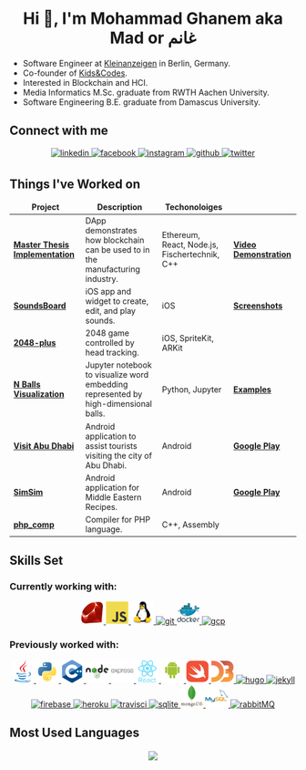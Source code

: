 <h1 align="center">Hi 👋, I'm Mohammad Ghanem aka Mad or غانم</h1>

- Software Engineer at [Kleinanzeigen](https://www.Kleinanzeigen.de/) in Berlin, Germany.
- Co-founder of [Kids&Codes](https://kidsandcodes.co.uk/).
- Interested in Blockchain and HCI.
- Media Informatics M.Sc. graduate from RWTH Aachen University.
- Software Engineering B.E. graduate from Damascus University.

## Connect with me  
<div align="center">
<a href="https://linkedin.com/in/ghanem-mhd" target="_blank">
<img src=https://img.shields.io/badge/linkedin-%231E77B5.svg?&style=for-the-badge&logo=linkedin&logoColor=white alt=linkedin style="margin-bottom: 5px;" />
</a>
<a href="https://www.facebook.com/ghanem.mhd" target="_blank">
<img src=https://img.shields.io/badge/facebook-%232E87FB.svg?&style=for-the-badge&logo=facebook&logoColor=white alt=facebook style="margin-bottom: 5px;" />
</a>
<a href="https://instagram.com/ghanem_mhd" target="_blank">
<img src=https://img.shields.io/badge/instagram-%23000000.svg?&style=for-the-badge&logo=instagram&logoColor=white alt=instagram style="margin-bottom: 5px;" />
</a>
<a href="https://github.com/ghanem-mhd" target="_blank">
<img src=https://img.shields.io/badge/github-%2324292e.svg?&style=for-the-badge&logo=github&logoColor=white alt=github style="margin-bottom: 5px;" />
</a> 
<a href="https://twitter.com/ghanem_mhd" target="_blank">
<img src=https://img.shields.io/badge/twitter-%2300acee.svg?&style=for-the-badge&logo=twitter&logoColor=white alt=twitter style="margin-bottom: 5px;" />
</a>
</div>

## Things I've Worked on
<center>
<table>
  <thead align="center">
    <tr border: none;>
      <td><b>Project</b></td>
      <td><b>Description</b></td>
      <td><b>Techonoloiges</b></td>
      <td><b></b></td>
    </tr>
  </thead>
  <tbody>
     <tr>
      <td><a href="https://github.com/ghanem-mhd/master-thesis-implementation"><b>Master Thesis Implementation</b></a></td>
      <td>DApp demonstrates how blockchain can be used to in the manufacturing industry.</td>
      <td>Ethereum, React, Node.js, Fischertechnik, C++</td>
      <td><a href="https://www.youtube.com/watch?v=_VNuOGsH1bk"><b>Video Demonstration</b></td>
    </tr>
    <tr>
      <td><a href="https://github.com/ghanem-mhd/SoundsBoard"><b>SoundsBoard</b></a></td>
      <td>iOS app and widget to create, edit, and play sounds.</td>
      <td>iOS</td>
      <td><a href="https://github.com/ghanem-mhd/SoundsBoard/tree/master/Screenshots/"><b>Screenshots</b></td>
    </tr>
    <tr>
      <td><a href="https://github.com/ghanem-mhd/2048-plus"><b>2048-plus</b></a></td>
      <td>2048 game controlled by head tracking.</td>
      <td>iOS, SpriteKit, ARKit</td>
      <td></td>
    </tr>
     <tr>
      <td><a href="https://github.com/ghanem-mhd/N-Balls-Visualization"><b>N Balls Visualization</b></a></td>
      <td>Jupyter notebook to visualize word embedding represented by high-dimensional balls.</td>
      <td>Python, Jupyter</td>
      <td><a href="https://github.com/ghanem-mhd/N-Balls-Visualization#examples"><b>Examples</b></td>
    </tr>
    <tr>
      <td><a href="https://play.google.com/store/apps/details?id=com.visitabudhabi.android"><b>Visit Abu Dhabi</b></a></td>
      <td>Android application to assist tourists visiting the city of Abu Dhabi.</td>
      <td>Android</td>
      <td><a href="https://play.google.com/store/apps/details?id=com.visitabudhabi.android"><b>Google Play</b></td>
    </tr>
    <tr>
      <td><a href="https://play.google.com/store/apps/details?id=com.simsim.android"><b>SimSim</b></a></td>
      <td>Android application for Middle Eastern Recipes.</td>
      <td>Android</td>
      <td><a href="https://play.google.com/store/apps/details?id=com.simsim.android"><b>Google Play</b></td>
    </tr>
     <tr>
      <td><a href="https://github.com/yaapc/php_comp"><b>php_comp</b></a></td>
      <td>Compiler for PHP language.</td>
      <td>C++, Assembly</td>
      <td></td>
    </tr>
  </tbody>
</table>
</center>

## Skills Set
### Currently working with:  
<p align="center">
<a href="https://www.ruby-lang.org/en/" target="_blank"> <img src="https://raw.githubusercontent.com/devicons/devicon/master/icons/ruby/ruby-original.svg" alt="ruby" width="40" height="40"/> </a>
<a href="https://developer.mozilla.org/en-US/docs/Web/JavaScript" target="_blank"> <img src="https://raw.githubusercontent.com/devicons/devicon/master/icons/javascript/javascript-original.svg" alt="javascript" width="40" height="40"/> </a> 
<a href="https://www.linux.org/" target="_blank"> <img src="https://raw.githubusercontent.com/devicons/devicon/master/icons/linux/linux-original.svg" alt="linux" width="40" height="40"/> </a>
<a href="https://git-scm.com/" target="_blank"> <img src="https://www.vectorlogo.zone/logos/git-scm/git-scm-icon.svg" alt="git" width="40" height="40"/> </a> 
<a href="https://www.docker.com/" target="_blank"> <img src="https://raw.githubusercontent.com/devicons/devicon/master/icons/docker/docker-original-wordmark.svg" alt="docker" width="40" height="40"/> </a> 
<a href="https://cloud.google.com" target="_blank"> <img src="https://www.vectorlogo.zone/logos/google_cloud/google_cloud-icon.svg" alt="gcp" width="40" height="40"/> </a> 
</p>

### Previously worked with:  
<p align="center">
<a href="https://www.java.com" target="_blank"> <img src="https://raw.githubusercontent.com/devicons/devicon/master/icons/java/java-original.svg" alt="java" width="40" height="40"/> </a> 
<a href="https://www.python.org" target="_blank"> <img src="https://raw.githubusercontent.com/devicons/devicon/master/icons/python/python-original.svg" alt="python" width="40" height="40"/> </a>
<a href="https://www.w3schools.com/cpp/" target="_blank"> <img src="https://raw.githubusercontent.com/devicons/devicon/master/icons/cplusplus/cplusplus-original.svg" alt="cplusplus" width="40" height="40"/> </a>
<a href="https://nodejs.org" target="_blank"> <img src="https://raw.githubusercontent.com/devicons/devicon/master/icons/nodejs/nodejs-original-wordmark.svg" alt="nodejs" width="40" height="40"/> </a>
<a href="https://expressjs.com" target="_blank"> <img src="https://raw.githubusercontent.com/devicons/devicon/master/icons/express/express-original-wordmark.svg" alt="express" width="40" height="40"/> </a>
<a href="https://reactjs.org/" target="_blank"> <img src="https://raw.githubusercontent.com/devicons/devicon/master/icons/react/react-original-wordmark.svg" alt="react" width="40" height="40"/> </a> 
<a href="https://developer.android.com" target="_blank"> <img src="https://raw.githubusercontent.com/devicons/devicon/master/icons/android/android-original-wordmark.svg" alt="android" width="40" height="40"/> </a> 
<a href="https://developer.apple.com/swift/" target="_blank"> <img src="https://raw.githubusercontent.com/devicons/devicon/master/icons/swift/swift-original.svg" alt="swift" width="40" height="40"/> </a>
<a href="https://d3js.org/" target="_blank"> <img src="https://raw.githubusercontent.com/devicons/devicon/master/icons/d3js/d3js-original.svg" alt="d3js" width="40" height="40"/> </a> 
<a href="https://gohugo.io/" target="_blank"> <img src="https://api.iconify.design/logos-hugo.svg" alt="hugo" width="40" height="40"/> </a> 
<a href="https://jekyllrb.com/" target="_blank"> <img src="https://www.vectorlogo.zone/logos/jekyllrb/jekyllrb-icon.svg" alt="jekyll" width="40" height="40"/> </a>
<a href="https://firebase.google.com/" target="_blank"> <img src="https://www.vectorlogo.zone/logos/firebase/firebase-icon.svg" alt="firebase" width="40" height="40"/> </a> 
<a href="https://heroku.com" target="_blank"> <img src="https://www.vectorlogo.zone/logos/heroku/heroku-icon.svg" alt="heroku" width="40" height="40"/> </a> 
<a href="https://travis-ci.org" target="_blank"> <img src="https://www.vectorlogo.zone/logos/travis-ci/travis-ci-icon.svg" alt="travisci" width="40" height="40"/> </a>
<a href="https://www.sqlite.org/" target="_blank"> <img src="https://www.vectorlogo.zone/logos/sqlite/sqlite-icon.svg" alt="sqlite" width="40" height="40"/> </a> 
<a href="https://www.mongodb.com/" target="_blank"> <img src="https://raw.githubusercontent.com/devicons/devicon/master/icons/mongodb/mongodb-original-wordmark.svg" alt="mongodb" width="40" height="40"/> </a> 
<a href="https://www.mysql.com/" target="_blank"> <img src="https://raw.githubusercontent.com/devicons/devicon/master/icons/mysql/mysql-original-wordmark.svg" alt="mysql" width="40" height="40"/> </a> 
<a href="https://www.rabbitmq.com" target="_blank"> <img src="https://www.vectorlogo.zone/logos/rabbitmq/rabbitmq-icon.svg" alt="rabbitMQ" width="40" height="40"/> </a> 
</p>

## Most Used Languages  
<div align="center"><img src="https://github-readme-stats.vercel.app/api/top-langs/?username=ghanem-mhd&hide_border=false&layout=compact&langs_count=8&hide_title=true" align="center" /></div> 
